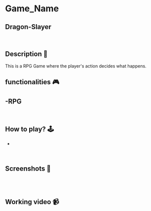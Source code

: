 # **Game_Name** 
Dragon-Slayer
---

<br>

## **Description 📃**
<!-- add your game description here  -->
This is a RPG Game where the player's action decides what happens. 
## **functionalities 🎮**
<!-- add functionalities over here -->
-RPG
- 
<br>

## **How to play? 🕹️**
<!-- add the steps how to play games -->
- 

<br>

## **Screenshots 📸**

<br>
<!-- add your screenshots like this -->
<!-- ![image](url) -->

<br>

## **Working video 📹**
<!-- add your working video over here -->
